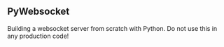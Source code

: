 ## PyWebsocket

Building a websocket server from scratch with Python. Do not use this
in any production code!